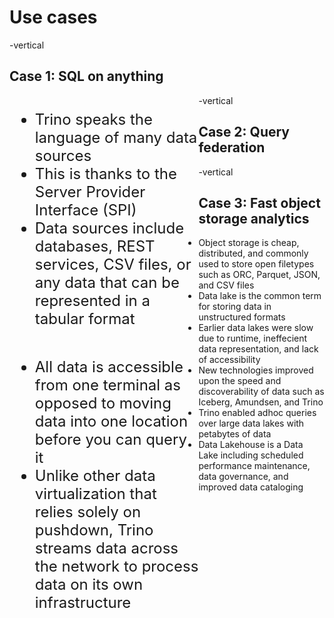 # Use cases

-vertical

## Case 1: SQL on anything

<div style="float: left; width: 60%; text-align: left; font-size:24px;">
  <ul>
    <li>Trino speaks the language of many data sources</li>
    <li>This is thanks to the Server Provider Interface (SPI)</li>
    <li>Data sources include databases, REST services, CSV files, or any data that can be represented in a tabular format</li>
  </ul>
</div>


<div style="float: left; width: 40%; ">
  <lottie-player src="../../assets/animations/sql-on-anything.json" background="transparent"  speed="1"  style="width: 25vw; display: block; margin-left: auto; margin-right: auto;" loop controls autoplay></lottie-player>
</div>

-vertical

## Case 2: Query federation

<div style="float: left; width: 60%; text-align: left; font-size:24px;">
  <ul>
    <li>All data is accessible from one terminal as opposed to moving data into one location before you can query it</li>
    <li>Unlike other data virtualization that relies solely on pushdown, Trino streams data across the network to process data on its own infrastructure</li>
  </ul>
</div>



<lottie-player src="../../assets/animations/distributed-federated.json" background="transparent"  speed="1"  style="width: 20vw; display: block; margin-left: auto; margin-right: auto;" loop controls autoplay></lottie-player>

<!-- .element style="float: left; width: 40%;" -->

-vertical

## Case 3: Fast object storage analytics

* Object storage is cheap, distributed, and commonly used to store open
  filetypes such as ORC, Parquet, JSON, and CSV files
* Data lake is the common term for storing data in unstructured formats
* Earlier data lakes were slow due to runtime, ineffecient data representation,
  and lack of accessibility
* New technologies improved upon the speed and discoverability of data such as
  Iceberg, Amundsen, and Trino
* Trino enabled adhoc queries over large data lakes with petabytes of data
* Data Lakehouse is a Data Lake including scheduled performance maintenance,
  data governance, and improved data cataloging

